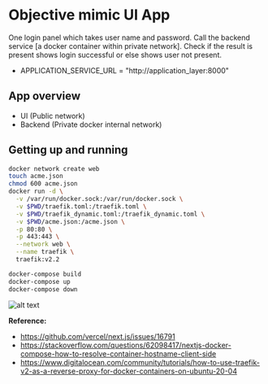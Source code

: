 # Objective mimic UI App

One login panel which takes user name and password. Call the backend service [a docker container within private network]. Check if the result is present shows login successful or else shows user not present.

* APPLICATION_SERVICE_URL = "http://application_layer:8000"

## App overview

* UI (Public network)
* Backend (Private docker internal network)

## Getting up and running

```bash
docker network create web
touch acme.json
chmod 600 acme.json
docker run -d \
  -v /var/run/docker.sock:/var/run/docker.sock \
  -v $PWD/traefik.toml:/traefik.toml \
  -v $PWD/traefik_dynamic.toml:/traefik_dynamic.toml \
  -v $PWD/acme.json:/acme.json \
  -p 80:80 \
  -p 443:443 \
  --network web \
  --name traefik \
  traefik:v2.2

docker-compose build
docker-compose up
docker-compose down
```

![alt text](/ssl_test.png)

__Reference:__

* https://github.com/vercel/next.js/issues/16791
* https://stackoverflow.com/questions/62098417/nextjs-docker-compose-how-to-resolve-container-hostname-client-side
* https://www.digitalocean.com/community/tutorials/how-to-use-traefik-v2-as-a-reverse-proxy-for-docker-containers-on-ubuntu-20-04
